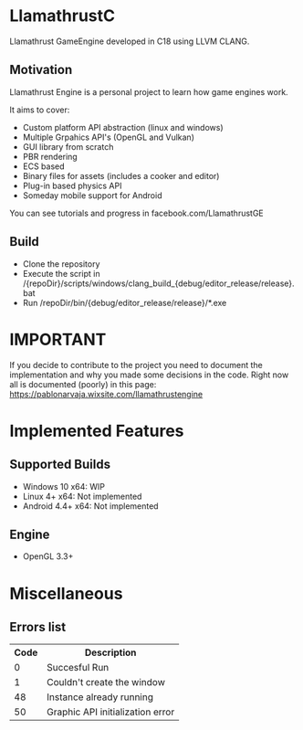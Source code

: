 # LlamathrustC
Llamathrust GameEngine developed in C18 using LLVM CLANG.

## Motivation
Llamathrust Engine is a personal project to learn how game engines work.

It aims to cover:
- Custom platform API abstraction (linux and windows)
- Multiple Grpahics API's (OpenGL and Vulkan)
- GUI library from scratch
- PBR rendering
- ECS based
- Binary files for assets (includes a cooker and editor)
- Plug-in based physics API
- Someday mobile support for Android

You can see tutorials and progress in facebook.com/LlamathrustGE

## Build
- Clone the repository
- Execute the script in /{repoDir}/scripts/windows/clang_build_{debug/editor_release/release}.bat
- Run /repoDir/bin/{debug/editor_release/release}/*.exe

# IMPORTANT
If you decide to contribute to the project you need to document
the implementation and why you made some decisions in the code.
Right now all is documented (poorly) in this page:
https://pablonarvaja.wixsite.com/llamathrustengine

# Implemented Features
## Supported Builds
- Windows 10 x64: WIP
- Linux 4+ x64: Not implemented
- Android 4.4+ x64: Not implemented

## Engine
- OpenGL 3.3+

# Miscellaneous
## Errors list
<table>
  <tr>
    <th>Code</th>
    <th>Description</th>
  </tr>
  <tr>
    <td>0</td>
    <td>Succesful Run</td>
  </tr>
  <tr>
    <td>1</td>
    <td>Couldn't create the window</td>
  </tr>
  <tr>
    <td>48</td>
    <td>Instance already running</td>
  </tr>
  <tr>
    <td>50</td>
    <td>Graphic API initialization error</td>
  </tr>
</table>
